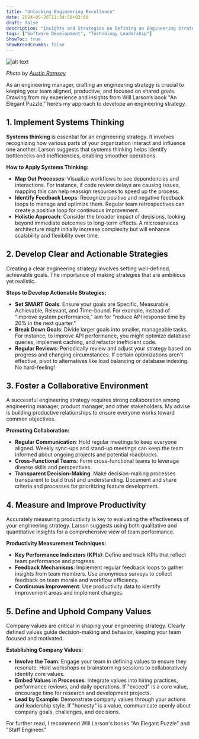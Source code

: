 ```yaml
---
title: "Unlocking Engineering Excellence"
date: 2024-05-26T11:34:50+02:00
draft: false
description: "Insights and Strategies on Defining an Engineering Strategy"
tags: ["Software Development", "Technology Leadership"]
ShowToc: true
ShowBreadCrumbs: false
---
```


![alt text](https://images.unsplash.com/photo-1611021061271-d13576f6bc34?q=80&w=2970&auto=format&fit=crop&ixlib=rb-4.0.3&ixid=M3wxMjA3fDB8MHxwaG90by1wYWdlfHx8fGVufDB8fHx8fA%3D%3D)

_Photo by [Austin Ramsey](https://unsplash.com/@austin__ramsey)_

As an engineering manager, crafting an engineering strategy is crucial to keeping your team aligned, productive, and focused on shared goals. Drawing from my experience and insights from Will Larson’s book "An Elegant Puzzle," here’s my approach to develope an engineering strategy.

## 1. Implement Systems Thinking

**Systems thinking** is essential for an engineering strategy. It involves recognizing how various parts of your organization interact and influence one another. Larson suggests that systems thinking helps identify bottlenecks and inefficiencies, enabling smoother operations.

**How to Apply Systems Thinking:**
- **Map Out Processes**: Visualize workflows to see dependencies and interactions. For instance, if code review delays are causing issues, mapping this can help reassign resources to speed up the process.
- **Identify Feedback Loops**: Recognize positive and negative feedback loops to manage and optimize them. Regular team retrospectives can create a positive loop for continuous improvement.
- **Holistic Approach**: Consider the broader impact of decisions, looking beyond immediate outcomes to long-term effects. A microservices architecture might initially increase complexity but will enhance scalability and flexibility over time.

## 2. Develop Clear and Actionable Strategies

Creating a clear engineering strategy involves setting well-defined, achievable goals. The importance of making strategies that are ambitious yet realistic.

**Steps to Develop Actionable Strategies:**
- **Set SMART Goals**: Ensure your goals are Specific, Measurable, Achievable, Relevant, and Time-bound. For example, instead of "improve system performance," aim for "reduce API response time by 20% in the next quarter."
- **Break Down Goals**: Divide larger goals into smaller, manageable tasks. For instance, to improve API performance, you might optimize database queries, implement caching, and refactor inefficient code.
- **Regular Reviews**: Periodically review and adjust your strategy based on progress and changing circumstances. If certain optimizations aren't effective, pivot to alternatives like load balancing or database indexing. No hard-feeling!

## 3. Foster a Collaborative Environment

A successful engineering strategy requires strong collaboration among engineering manager, product manager, and other stakeholders. My advise is building productive relationships to ensure everyone works toward common objectives.

**Promoting Collaboration:**
- **Regular Communication**: Hold regular meetings to keep everyone aligned. Weekly sync-ups and stand-up meetings can keep the team informed about ongoing projects and potential roadblocks.
- **Cross-Functional Teams**: Form cross-functional teams to leverage diverse skills and perspectives.
- **Transparent Decision-Making**: Make decision-making processes transparent to build trust and understanding. Document and share criteria and processes for prioritizing feature development.

## 4. Measure and Improve Productivity

Accurately measuring productivity is key to evaluating the effectiveness of your engineering strategy. Larson suggests using both qualitative and quantitative insights for a comprehensive view of team performance.

**Productivity Measurement Techniques:**
- **Key Performance Indicators (KPIs)**: Define and track KPIs that reflect team performance and progress.
- **Feedback Mechanisms**: Implement regular feedback loops to gather insights from team members. Use anonymous surveys to collect feedback on team morale and workflow efficiency.
- **Continuous Improvement**: Use productivity data to identify improvement areas and implement changes.

## 5. Define and Uphold Company Values

Company values are critical in shaping your engineering strategy. Clearly defined values guide decision-making and behavior, keeping your team focused and motivated.

**Establishing Company Values:**
- **Involve the Team**: Engage your team in defining values to ensure they resonate. Hold workshops or brainstorming sessions to collaboratively identify core values.
- **Embed Values in Processes**: Integrate values into hiring practices, performance reviews, and daily operations. If "exceed" is a core value, encourage time for research and development projects.
- **Lead by Example**: Demonstrate company values through your actions and leadership style. If "honesty" is a value, communicate openly about company goals, challenges, and decisions.

For further read, I recommend Will Larson's books "An Elegant Puzzle" and "Staff Engineer."